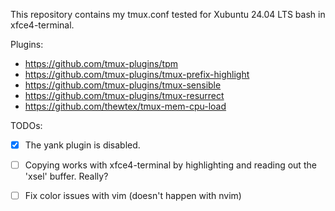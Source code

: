 This repository contains my tmux.conf tested for Xubuntu 24.04 LTS bash in xfce4-terminal.

Plugins:

* https://github.com/tmux-plugins/tpm
* https://github.com/tmux-plugins/tmux-prefix-highlight
* https://github.com/tmux-plugins/tmux-sensible
* https://github.com/tmux-plugins/tmux-resurrect
* https://github.com/thewtex/tmux-mem-cpu-load

TODOs:

- [x] The yank plugin is disabled.
- [ ] Copying works with xfce4-terminal by highlighting and reading out the 'xsel' buffer. Really?
- [ ] Fix color issues with vim (doesn't happen with nvim)

